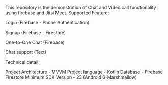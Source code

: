 This repository is the demonstration of Chat and Video call functionality using firebase and Jitsi Meet.
Supported Feature:

Login (Firebase - Phone Authentication)

Signup (Firebase - Firestore)

One-to-One Chat (Firebase)

Chat support (Text)

Technical detail:

Project Architecture - MVVM
Project language - Kotlin
Database - Firebase Firestore
Minimum SDK Version - 23 (Android 6-Marshmallow)

